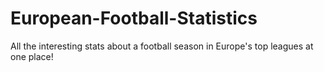 # European-Football-Statistics
All the interesting stats about a football season in Europe's top leagues at one place!
